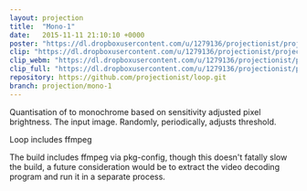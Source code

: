 ```yaml
---
layout: projection
title:  "Mono-1"
date:   2015-11-11 21:10:10 +0000
poster: "https://dl.dropboxusercontent.com/u/1279136/projectionist/projections/mono-1/poster.png"
clip: "https://dl.dropboxusercontent.com/u/1279136/projectionist/projections/mono-1/clip600.mp4"
clip_webm: "https://dl.dropboxusercontent.com/u/1279136/projectionist/projections/mono-1/clip600.webm"
clip_full: "https://dl.dropboxusercontent.com/u/1279136/projectionist/projections/mono-1/original.mov"
repository: https://github.com/projectionist/loop.git
branch: projection/mono-1
---
```


Quantisation of to monochrome based on sensitivity adjusted pixel brightness.
The input image. Randomly, periodically, adjusts threshold.

Loop includes ffmpeg

The build includes ffmpeg via pkg-config, though this doesn't fatally slow the build, a future consideration would be to extract the video decoding program and run it in a separate process.
